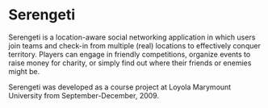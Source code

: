 # Serengeti

Serengeti is a location-aware social networking application in which users join teams and check-in 
from multiple (real) locations to effectively conquer territory.  Players can engage in friendly 
competitions, organize events to raise money for charity, or simply find out where their friends 
or enemies might be.

Serengeti was developed as a course project at Loyola Marymount University from September-December, 2009.  
